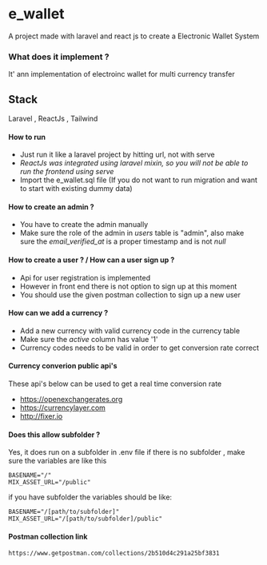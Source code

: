 # e_wallet
 A project made with laravel and react js to create a Electronic Wallet System
### What does it implement ?
 It' ann implementation of electroinc wallet for multi currency transfer
## Stack
Laravel , ReactJs , Tailwind 



#### How to run
* Just run it like a laravel project by hitting url, not with serve 
* _ReactJs was integrated using laravel mixin, so you will not be able to run the frontend using serve_ 
* Import the e_wallet.sql file (If you do not want to run migration and want to start with existing dummy data)

#### How to create an admin ?
* You have to create the admin manually
* Make sure the role of the admin in _users_ table is "admin", also make sure the _email_verified_at_ is a proper timestamp and is not _null_  

#### How to create a user ? / How can a user sign up ?
* Api for user registration is implemented
* However in front end there is not option to sign up at this moment
* You should use the given postman collection to sign up a new user

#### How can we add a currency ?
* Add a new currency with valid currency code in the currency table
* Make sure the _active_ column has value '1'
* Currency codes needs to be valid in order to get conversion rate correct

#### Currency converion public api's
These api's below can be used to get a real time conversion rate
* https://openexchangerates.org
* https://currencylayer.com
* http://fixer.io


#### Does this allow subfolder ?
Yes, it does run on a subfolder
in .env file if there is no subfolder , make sure the variables are like this

```
BASENAME="/"
MIX_ASSET_URL="/public"
```

if you have subfolder the variables should be like:

```
BASENAME="/[path/to/subfolder]"
MIX_ASSET_URL="/[path/to/subfolder]/public"
```

#### Postman collection link
```
https://www.getpostman.com/collections/2b510d4c291a25bf3831
```


